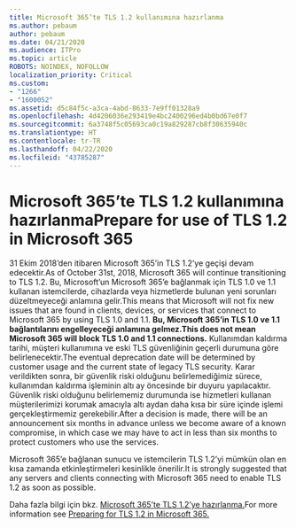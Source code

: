 ```yaml
---
title: Microsoft 365’te TLS 1.2 kullanımına hazırlanma
ms.author: pebaum
author: pebaum
ms.date: 04/21/2020
ms.audience: ITPro
ms.topic: article
ROBOTS: NOINDEX, NOFOLLOW
localization_priority: Critical
ms.custom:
- "1266"
- "1600052"
ms.assetid: d5c84f5c-a3ca-4abd-8633-7e9ff01328a9
ms.openlocfilehash: 4d4206036e293419e4bc2400296ed4b0bd67e0f7
ms.sourcegitcommit: 6a3748f5c05693ca0c19a829287cb8f30635940c
ms.translationtype: HT
ms.contentlocale: tr-TR
ms.lasthandoff: 04/22/2020
ms.locfileid: "43785287"
---
```

# <a name="prepare-for-use-of-tls-12-in-microsoft-365"></a><span data-ttu-id="9541d-102">Microsoft 365’te TLS 1.2 kullanımına hazırlanma</span><span class="sxs-lookup"><span data-stu-id="9541d-102">Prepare for use of TLS 1.2 in Microsoft 365</span></span>

<span data-ttu-id="9541d-103">31 Ekim 2018’den itibaren Microsoft 365’in TLS 1.2’ye geçişi devam edecektir.</span><span class="sxs-lookup"><span data-stu-id="9541d-103">As of October 31st, 2018, Microsoft 365 will continue transitioning to TLS 1.2.</span></span> <span data-ttu-id="9541d-104">Bu, Microsoft’un Microsoft 365’e bağlanmak için TLS 1.0 ve 1.1 kullanan istemcilerde, cihazlarda veya hizmetlerde bulunan yeni sorunları düzeltmeyeceği anlamına gelir.</span><span class="sxs-lookup"><span data-stu-id="9541d-104">This means that Microsoft will not fix new issues that are found in clients, devices, or services that connect to Microsoft 365 by using TLS 1.0 and 1.1.</span></span> <span data-ttu-id="9541d-105">**Bu, Microsoft 365’in TLS 1.0 ve 1.1 bağlantılarını engelleyeceği anlamına gelmez.**</span><span class="sxs-lookup"><span data-stu-id="9541d-105">**This does not mean Microsoft 365 will block TLS 1.0 and 1.1 connections.**</span></span> <span data-ttu-id="9541d-106">Kullanımdan kaldırma tarihi, müşteri kullanımına ve eski TLS güvenliğinin geçerli durumuna göre belirlenecektir.</span><span class="sxs-lookup"><span data-stu-id="9541d-106">The eventual deprecation date will be determined by customer usage and the current state of legacy TLS security.</span></span> <span data-ttu-id="9541d-107">Karar verildikten sonra, bir güvenlik riski olduğunu belirlemediğimiz sürece, kullanımdan kaldırma işleminin altı ay öncesinde bir duyuru yapılacaktır. Güvenlik riski olduğunu belirlememiz durumunda ise hizmetleri kullanan müşterilerimizi korumak amacıyla altı aydan daha kısa bir süre içinde işlemi gerçekleştirmemiz gerekebilir.</span><span class="sxs-lookup"><span data-stu-id="9541d-107">After a decision is made, there will be an announcement six months in advance unless we become aware of a known compromise, in which case we may have to act in less than six months to protect customers who use the services.</span></span>
  
<span data-ttu-id="9541d-108">Microsoft 365’e bağlanan sunucu ve istemcilerin TLS 1.2’yi mümkün olan en kısa zamanda etkinleştirmeleri kesinlikle önerilir.</span><span class="sxs-lookup"><span data-stu-id="9541d-108">It is strongly suggested that any servers and clients connecting with Microsoft 365 need to enable TLS 1.2 as soon as possible.</span></span>
  
<span data-ttu-id="9541d-109">Daha fazla bilgi için bkz. [Microsoft 365’te TLS 1.2’ye hazırlanma.](https://support.microsoft.com/help/4057306/preparing-for-tls-1-2-in-office-365)</span><span class="sxs-lookup"><span data-stu-id="9541d-109">For more information see [Preparing for TLS 1.2 in Microsoft 365.](https://support.microsoft.com/help/4057306/preparing-for-tls-1-2-in-office-365)</span></span>
  